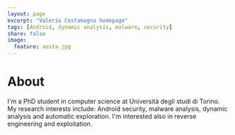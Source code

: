 ```yaml
---
layout: page
excerpt: "Valerio Costamagna homepage"
tags: [Android, dynamic analysis, malware, security]
share: false
image:
  feature: aosta.jpg
---
```


# About

I'm a PhD student in computer science at Università degli studi di Torino. 
My research interests include: Android security, malware analysis, dynamic analysis and automatic exploration. I'm interested also in reverse engineering and exploitation. 

